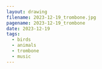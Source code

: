 ```yaml
---
layout: drawing
filename: 2023-12-19_trombone.jpg
pagename: 2023-12-19_trombone
date: 2023-12-19
tags:
  - birds
  - animals
  - trombone
  - music
---
```

